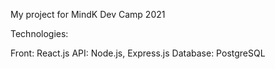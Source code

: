 My project for MindK Dev Camp 2021

Technologies:

Front: React.js
API: Node.js, Express.js
Database: PostgreSQL
